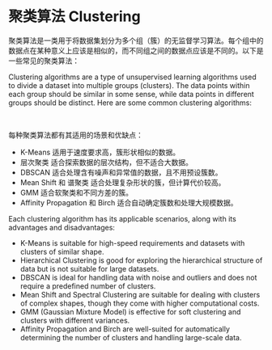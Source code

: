 # 聚类算法 Clustering

聚类算法是一类用于将数据集划分为多个组（簇）的无监督学习算法。每个组中的数据点在某种意义上应该是相似的，而不同组之间的数据点应该是不同的。以下是一些常见的聚类算法：

Clustering algorithms are a type of unsupervised learning algorithms used to divide a dataset into multiple groups (clusters). The data points within each group should be similar in some sense, while data points in different groups should be distinct. Here are some common clustering algorithms:

<br/>

每种聚类算法都有其适用的场景和优缺点：
 - K-Means 适用于速度要求高，簇形状相似的数据。
 - 层次聚类 适合探索数据的层次结构，但不适合大数据。
 - DBSCAN 适合处理含有噪声和异常值的数据，且不用预设簇数。
 - Mean Shift 和 谱聚类 适合处理复杂形状的簇，但计算代价较高。
 - GMM 适合软聚类和不同方差的簇。
 - Affinity Propagation 和 Birch 适合自动确定簇数和处理大规模数据。

   
Each clustering algorithm has its applicable scenarios, along with its advantages and disadvantages:
 - K-Means is suitable for high-speed requirements and datasets with clusters of similar shape.
 - Hierarchical Clustering is good for exploring the hierarchical structure of data but is not suitable for large datasets.
 - DBSCAN is ideal for handling data with noise and outliers and does not require a predefined number of clusters.
 - Mean Shift and Spectral Clustering are suitable for dealing with clusters of complex shapes, though they come with higher computational costs.
 - GMM (Gaussian Mixture Model) is effective for soft clustering and clusters with different variances.
 - Affinity Propagation and Birch are well-suited for automatically determining the number of clusters and handling large-scale data.

